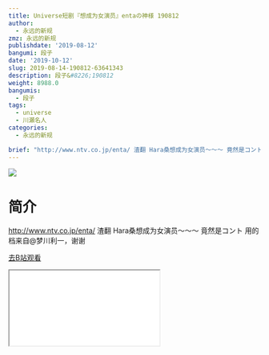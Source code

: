 ```yaml
---
title: Universe短剧『想成为女演员』entaの神様 190812
author:
  - 永远的新规
zmz: 永远的新规
publishdate: '2019-08-12'
bangumi: 段子
date: '2019-10-12'
slug: 2019-08-14-190812-63641343
description: 段子&#8226;190812
weight: 8988.0
bangumis:
  - 段子
tags:
  - universe
  - 川瀬名人
categories:
  - 永远的新规

brief: "http://www.ntv.co.jp/enta/ 渣翻 Hara桑想成为女演员～～～ 竟然是コント 用的档来自@梦川利一，谢谢"
---
```

![](https://raw.githubusercontent.com/tcgriffith/owaraisite/master/static/tmpimg/51466f494cd56f65d33ff94021faed1fd7c3b1a9.jpg.480.jpg)
# 简介  
http://www.ntv.co.jp/enta/
渣翻
Hara桑想成为女演员～～～
竟然是コント
用的档来自@梦川利一，谢谢  

[去B站观看](https://www.bilibili.com/video/av63641343/)
<div class ="resp-container"><iframe class="testiframe" src="//player.bilibili.com/player.html?aid=63641343"", scrolling="no", allowfullscreen="true" > </iframe></div> 
